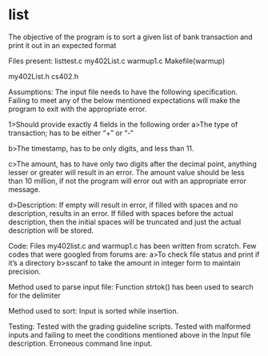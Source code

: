 list
====
The objective of the program is to sort a given list of bank transaction and print it out in an expected format

Files present:
listtest.c
my402List.c
warmup1.c
Makefile(warmup)

my402List.h
cs402.h

Assumptions:
The input file needs to have the following specification. Failing to meet any of the below mentioned expectations will make the program to exit with the appropriate error.

1>Should provide exactly 4 fields in the following order
	a>The type of transaction; has to be either “+” or “-“

b>The timestamp, has to be only digits, and less than 11.

c>The amount, has to have only two digits after the decimal point, anything lesser or greater will result in an error. The amount value should be less than 10 million, if not the program will error out with an appropriate error message.

d>Description: If empty will result in error, if filled with spaces and no description, results in an error. If filled with spaces before the actual description, then the initial spaces will be truncated and just the actual description will be stored.

Code:
Files my402list.c and warmup1.c has been written from scratch.
Few codes that were googled from forums are:
a>To check file status and print if it’s a directory
b>sscanf to take the amount in integer form to maintain precision.

Method used to parse input file: 
Function strtok() has been used to search for the delimiter 

Method used to sort:
Input is sorted while insertion.

Testing:
Tested with the grading guideline scripts.
Tested with malformed inputs and failing to meet the conditions mentioned above in the Input file description.
Erroneous command line input.
